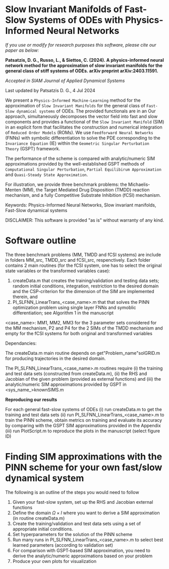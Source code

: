 # Slow Invariant Manifolds of Fast-Slow Systems of ODEs with Physics-Informed Neural Networks

*If you use or modify for research purposes this software, please cite our paper as below:*

**Patsatzis, D. G., Russo, L., & Siettos, C. (2024). A physics-informed neural network method for the approximation of slow invariant manifolds for the general class of stiff systems of ODEs. arXiv preprint arXiv:2403.11591.**

*Accepted in SIAM Journal of Applied Dynamical Systems*

Last updated by Patsatzis D. G., 4 Jul 2024

We present a ``Physics-Informed Machine-Learning`` method for the approximation of ``Slow Invariant Manifolds`` for the general class of ``Fast-Slow dynamical systems`` of ODEs.
The provided functionals are in an 
Our approach, simultaneously decomposes the vector field into fast and slow components and provides a functional of the ``Slow Invariant Manifold`` (SIM) in an explicit form that facilitates the construction and numerical integration of ``Reduced Order Models`` (ROMs).
We use ``Feedforward Neural Networks`` (FNNs) with symbolic differentiation to solve the PDE corresponding to the ``Invariance Equation`` (IE) within the ``Geometric Singular Perturbation Theory`` (GSPT) framework.

The performance of the scheme is compared with analytic/numeric SIM approximations provided by the well-established GSPT methods of ``Computational Singular Perturbation``, ``Partial Equilibirum Approximation`` and ``Quasi-Steady State Approximation``.

For illustration, we provide three benchmark problems: the Michaelis-Menten (MM), the Target Mediated Drug Disposition (TMDD) reaction mechanism, and a fully Competitive Substrate Inhibition (fCSI) mechanism.

Keywords: Physics-Informed Neural Networks, Slow invariant manifolds, Fast-Slow dynamical systems

DISCLAIMER:
This software is provided "as is" without warranty of any kind.

# Software outline

The three benchmark problems (MM, TMDD and fCSI systems) are include in folders MM_src, TMDD_src and fCSI_src, respenctively.
Each folder contains 2 main routines (for the fCSI system, one has to select the original state variables or the transformed variables case):
1) createData.m that creates the training/validation and testing data sets; random initial conditions, integration, restriction to the desired domain and the CSP-criterion for the dimension of the SIM are implemented therein, and
2) PI_SLFNN_LinearTrans_<case_name>.m that that solves the PINN optimization problem using single layer FNNs and symoblic differentiation; see Algorithm 1 in the manuscript

<case_name>: MM1, MM2, MM3 for the 3 parameter sets considered for the MM mechanism, P2 and P4 for the 2 SIMs of the TMDD mechanism and empty for the fCSI systems for both original and transformed variables

Dependancies:

The createData.m main routine depends on get"Problem_name"solGRID.m for producing trajectories in the desired domain.

The PI_SLFNN_LinearTrans_<case_name>.m routines require (i) the training and test data sets (constructed from createData.m), (ii) the RHS and Jacobian of the given problem (provided as external functions) and (iii) the analytic/numeric SIM approximations provided by GSPT in <sys_name_>knownSIMS.m

**Reproducing our results**

For each general fast-slow systems of ODEs 
(i)   run createData.m to get the training and test data sets 
(ii)  run PI_SLFNN_LinearTrans_<case_name>.m to train the PINN scheme, obtain metrics on training and evaluate its accuracy by comparing with the GSPT SIM approximations provided in the Appendix
(iii) run PlotScript.m to reproduce the plots in the manuscript (select figure ID)

# Finding SIM approximations with the PINN scheme for your own fast/slow dynamical system

The following is an outline of the steps you would need to follow
1) Given your fast-slow system, set up the RHS and Jacobian external functions 
2) Define the domain $\Omega \times I$ where you want to derive a SIM approximation (in routine createData.m)
3) Create the training/validation and test data sets using a set of appropriate initial conditions.
4) Set hyperparameters for the solution of the PINN scheme 
5) Run many runs in PI_SLFNN_LinearTrans_<case_name>.m to select best learned parameters (according to validation set)
6) For comparison with GSPT-based SIM approximation, you need to derive the analytic/numeric approximations based on your problem
7) Produce your own plots for visualization
